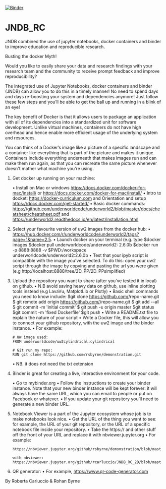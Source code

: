 [![Binder](https://mybinder.org/badge_logo.svg)](https://mybinder.org/v2/gh/rcarluccio/JNDB_RC_-Subd/master)



# JNDB_RC
JNDB combined the use of jupyter notebooks, docker containers and binder to improve education and reproducible research.

Busting the docker Myth!   

Would you like to easily share your data and research findings with your research team and the community to receive prompt feedback and improve reproducibility?

The  integrated use of Jupyter Notebooks, docker containers and binder (JNDB) can allow you to do this in a timely manner! No need to spend days and days re-boosting your system and dependencies anymore! Just follow these few steps and you’ll be able to get the ball up and running in a blink of an eye! 

The key benefit of Docker is that it allows users to package an application with all of its dependencies into a standardized unit for software development. Unlike virtual machines, containers do not have high overhead and hence enable more efficient usage of the underlying system and resources.

You can think of a Docker’s image like a picture of a specific landscape and a container like everything that is part of the picture and makes it unique. Containers include everything underneath that makes images run and can make them run again, as that you can recreate the same picture whenever doesn't mather what machine you're using.

1.	Get docker up running on your machine:

    •	Install on Mac or windows https://docs.docker.com/docker-for-mac/install/ or https://docs.docker.com/docker-for-mac/install/
    •	Intro to docket: https://docker-curriculum.com and Orientation and setup https://docs.docker.com/get-started/
    •	Basic docker commands: https://github.com/underworldcode/underworld2/blob/master/docs/cheatsheet/cheatsheet.pdf and https://underworld2.readthedocs.io/en/latest/Installation.html

2.	Select your favourite version of uw2 images from the docker hub:
    •	https://hub.docker.com/r/underworldcode/underworld2/tags?page=1&name=2.5. 
    •	 Launch docker on your terminal (e.g. type 
        $docker images
        $docker pull underworldcode/underworld2: 2.6.0b
        $docker run -p 8888:8888 -v $PWD:/workspace underworldcode/underworld2:2.6.0b 
    •	Test that your ipyb script is compatible with the image you’ve selected. To do this: open your uw2 script through the image by copying and pasting the url you were given (e.g  http://localhost:8888/tree/2D_PP/2D_PPsimplified)

3.	Upload the repository you want to share (after you’ve tested it in local) on github.
    •	 N.B avoid saving heavy data on github, use inline plotting tools instead (e.g LavaVu, MatplotLib or Plotly)
    •	Basic shell commands you need to know include:
        $git clone https://github.com/<username>/repo-name.git
        $ git remote add origin https://github.com/<username>/repo-name.git
        $ git add --all
        $ git commit -m 'initial commit'
        $ git push -u origin master
        $git status
        $git commit -m 'fixed Dockerfile'
        $git push
    •	Write a README.txt file to explain the nature of your script
    •	Write a Docker file, this will allow you to connect your github repository, with the uw2 image and the binder instance.
    •	For example:
    
    
        # UW image used:
        FROM underworldcode/uw2cylindrical:cylindrical

        # Git run my repo:
        RUN git clone https://github.com/rsbyrne/demonstration.git

    •	NB. it does not need the txt extension

4.	Binder is great for creating a live, interactive environment for your code.

    •	Go to mybinder.org
    •	Follow the instructions to create your binder instance. Note that your new binder instance will be kept forever: it will always have the same URL, which you can email to people or put on Facebook or whatever.
    •	If you update your git repository you’ll need to generate a new binder URL.

5.	Notebook Viewer is a part of the Jupyter ecosystem whose job is to make notebooks look nice.
    •	Get the URL of the thing you want to see: for example, the URL of your git repository, or the URL of a specific notebook file inside your repository.
    •	Take the https:// and other stuff off the front of your URL and replace it with nbviewer.jupyter.org
    •	For example:
        
        https://nbviewer.jupyter.org/github/rsbyrne/demonstration/blob/master/MS98_demo/MS98.ipynb

        with nbviewer:
        https://nbviewer.jupyter.org/github/rcarluccio/JNDB_RC_2D/blob/master/2D_PP/2D_PPsimplified/2D_PP.ipynb#

6.	QR generator:
    •	For example, https://www.qr-code-generator.com


By Roberta Carluccio & Rohan Byrne



